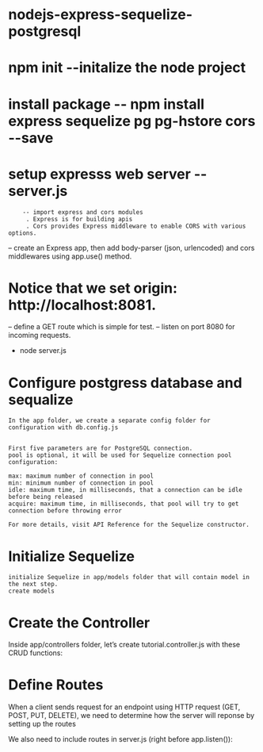 # nodejs-express-sequelize-postgresql

# npm init --initalize the node project

# install package -- npm install express sequelize pg pg-hstore cors --save

# setup expresss web server --server.js
        -- import express and cors modules
         . Express is for building apis
         . Cors provides Express middleware to enable CORS with various options.

– create an Express app, then add body-parser (json, urlencoded) and cors middlewares using app.use() method.
# Notice that we set origin: http://localhost:8081.
– define a GET route which is simple for test.
– listen on port 8080 for incoming requests.

- node server.js


# Configure postgress database and sequalize 
    In the app folder, we create a separate config folder for configuration with db.config.js


    First five parameters are for PostgreSQL connection.
    pool is optional, it will be used for Sequelize connection pool configuration:

    max: maximum number of connection in pool
    min: minimum number of connection in pool
    idle: maximum time, in milliseconds, that a connection can be idle before being released
    acquire: maximum time, in milliseconds, that pool will try to get connection before throwing error

    For more details, visit API Reference for the Sequelize constructor.

# Initialize Sequelize

    initialize Sequelize in app/models folder that will contain model in the next step.
    create models

# Create the Controller
Inside app/controllers folder, let’s create tutorial.controller.js with these CRUD functions:

# Define Routes
When a client sends request for an endpoint using HTTP request (GET, POST, PUT, DELETE), we need to determine how the server will reponse by setting up the routes

We also need to include routes in server.js (right before app.listen()):